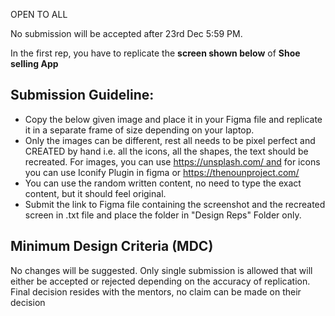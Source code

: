 OPEN TO ALL

No submission will be accepted after 23rd Dec 5:59 PM.

In the first rep, you have to replicate the **screen shown below** of **Shoe selling App**

## Submission Guideline:

- Copy the below given image and place it in your Figma file and replicate it in a separate frame of size depending on your laptop.
- Only the images can be different, rest all needs to be pixel perfect and CREATED by hand i.e. all the icons, all the shapes, the text should be recreated. For images, you can use https://unsplash.com/ and for icons you can use Iconify Plugin in figma or https://thenounproject.com/
- You can use the random written content, no need to type the exact content, but it should feel original.
- Submit the link to Figma file containing the screenshot and the recreated screen in .txt file and place the folder in "Design Reps" Folder only.

## Minimum Design Criteria (MDC)

No changes will be suggested. Only single submission is allowed that will either be accepted or rejected depending on the accuracy of replication. Final decision resides with the mentors, no claim can be made on their decision
